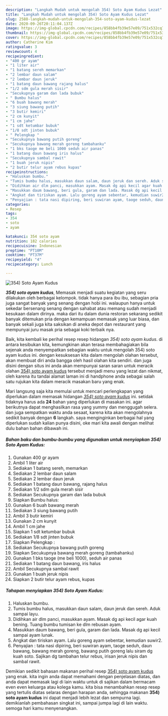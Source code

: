 ```yaml
---
description: "Langkah Mudah untuk mengolah 354) Soto Ayam Kudus Lezat"
title: "Langkah Mudah untuk mengolah 354) Soto Ayam Kudus Lezat"
slug: 2588-langkah-mudah-untuk-mengolah-354-soto-ayam-kudus-lezat
date: 2020-09-26T20:11:04.137Z
image: https://img-global.cpcdn.com/recipes/858bb4fb39e57e09/751x532cq70/354-soto-ayam-kudus-foto-resep-utama.jpg
thumbnail: https://img-global.cpcdn.com/recipes/858bb4fb39e57e09/751x532cq70/354-soto-ayam-kudus-foto-resep-utama.jpg
cover: https://img-global.cpcdn.com/recipes/858bb4fb39e57e09/751x532cq70/354-soto-ayam-kudus-foto-resep-utama.jpg
author: Catherine Kim
ratingvalue: 3
reviewcount: 4
recipeingredient:
- "400 gr ayam"
- "1 liter air"
- "1 batang sereh memarkan"
- "2 lembar daun salam"
- "2 lembar daun jeruk"
- "1 batang daun bawang rajang halus"
- "1/2 sdm gula merah sisir"
- "Secukupnya garam dan lada bubuk"
- " Bumbu halus"
- "6 buah bawang merah"
- "3 siung bawang putih"
- "3 butir kemiri"
- "2 cm kunyit"
- "1 cm jahe"
- "1 sdt ketumbar bubuk"
- "1/8 sdt jinten bubuk"
- " Pelengkap "
- "Secukupnya bawang putih goreng"
- "Secukupnya bawang merah goreng tambahanku"
- "1 bks taoge me beli 1000 seduh air panas"
- "1 batang daun bawang iris halus"
- "Secukupnya sambal rawit"
- "1 buah jeruk nipis"
- "2 butir telur ayam rebus kupas"
recipeinstructions:
- "Haluskan bumbu."
- "Tumis bumbu halus, masukkan daun salam, daun jeruk dan sereh. Aduk sampai layu."
- "Didihkan air dlm panci, masukkan ayam. Masak dg api kecil agar kuah bening. Tuang bumbu tumisan ke dlm rebusan ayam."
- "Masukkan daum bawang, beri gula, garam dan lada. Masak dg api kecil sampai ayam lunak."
- "Angkat dan tiriskan ayam. Lalu goreng ayam sebentar, kemudian suwir2."
- "Penyajian : tata nasi dipiring, beri suwiran ayam, taoge seduh, daun bawang, bawang merah goreng, bawang putih goreng lalu siram dg kuah soto. Sajikan dg tambahan telur rebus, irisan jeruk nipis dan sambal rawit."
categories:
- Resep
tags:
- 354
- soto
- ayam

katakunci: 354 soto ayam 
nutrition: 182 calories
recipecuisine: Indonesian
preptime: "PT10M"
cooktime: "PT37M"
recipeyield: "4"
recipecategory: Lunch

---
```



![354) Soto Ayam Kudus](https://img-global.cpcdn.com/recipes/858bb4fb39e57e09/751x532cq70/354-soto-ayam-kudus-foto-resep-utama.jpg)

<b><i>354) soto ayam kudus</i></b>, Memasak menjadi suatu kegiatan yang seru dilakukan oleh berbagai kelompok. tidak hanya para ibu ibu, sebagian pria juga sangat banyak yang senang dengan hobi ini. walaupun hanya untuk sekedar bersenang senang dengan sahabat atau memang sudah menjadi kesukaan dalam dirinya. maka dari itu dalam dunia restoran sekarang sedikit banyak ditemukan pria dengan kemampuan memasak yang luar biasa, dan banyak sekali juga kita saksikan di aneka depot dan restaurant yang mempunyai juru masak pria sebagai koki terbaik nya.



Baik, kita kembali ke perihal resep resep hidangan <i>354) soto ayam kudus</i>. di antara kesibukan kita, kemungkinan akan terasa membahagiakan bila sejenak anda menyempatkan sebagian waktu untuk mengolah 354) soto ayam kudus ini. dengan kesuksesan kita dalam mengolah olahan tersebut, akan membuat diri anda bangga oleh hasil olahan kita sendiri. dan juga disini dengan situs ini anda akan mempunyai saran saran untuk meracik olahan <u>354) soto ayam kudus</u> tersebut menjadi menu yang lezat dan nikmat, oleh karena itu tandai alamat laman ini di handphone anda sebagai salah satu rujukan kita dalam meracik masakan baru yang enak.


Mari langsung saja kita memulai untuk mencari perlengkapan yang diperlukan dalam memasak hidangan <u><i>354) soto ayam kudus</i></u> ini. setidak tidaknya harus ada <b>24</b> bahan yang diperlukan di masakan ini. agar berikutnya dapat menghasilkan rasa yang yummy dan menggugah selera. dan juga sempatkan waktu anda sesaat, karena kita akan mengolahnya sedikit banyak dengan <b>6</b> langkah. saya menginginkan berbagai hal yang diperlukan sudah kalian punya disini, oke mari kita awali dengan melihat dulu bahan bahan dibawah ini.

<!--inarticleads1-->

##### Bahan baku dan bumbu-bumbu yang digunakan untuk menyiapkan 354) Soto Ayam Kudus:

1. Gunakan 400 gr ayam
1. Ambil 1 liter air
1. Sediakan 1 batang sereh, memarkan
1. Sediakan 2 lembar daun salam
1. Sediakan 2 lembar daun jeruk
1. Sediakan 1 batang daun bawang, rajang halus
1. Sediakan 1/2 sdm gula merah sisir
1. Sediakan Secukupnya garam dan lada bubuk
1. Siapkan  Bumbu halus:
1. Gunakan 6 buah bawang merah
1. Sediakan 3 siung bawang putih
1. Ambil 3 butir kemiri
1. Gunakan 2 cm kunyit
1. Ambil 1 cm jahe
1. Siapkan 1 sdt ketumbar bubuk
1. Sediakan 1/8 sdt jinten bubuk
1. Siapkan  Pelengkap :
1. Sediakan Secukupnya bawang putih goreng
1. Siapkan Secukupnya bawang merah goreng (tambahanku)
1. Gunakan 1 bks taoge (me beli 1000), seduh air panas
1. Sediakan 1 batang daun bawang, iris halus
1. Ambil Secukupnya sambal rawit
1. Gunakan 1 buah jeruk nipis
1. Siapkan 2 butir telur ayam rebus, kupas




<!--inarticleads2-->

##### Tahapan menyiapkan 354) Soto Ayam Kudus:

1. Haluskan bumbu.
1. Tumis bumbu halus, masukkan daun salam, daun jeruk dan sereh. Aduk sampai layu.
1. Didihkan air dlm panci, masukkan ayam. Masak dg api kecil agar kuah bening. Tuang bumbu tumisan ke dlm rebusan ayam.
1. Masukkan daum bawang, beri gula, garam dan lada. Masak dg api kecil sampai ayam lunak.
1. Angkat dan tiriskan ayam. Lalu goreng ayam sebentar, kemudian suwir2.
1. Penyajian : tata nasi dipiring, beri suwiran ayam, taoge seduh, daun bawang, bawang merah goreng, bawang putih goreng lalu siram dg kuah soto. Sajikan dg tambahan telur rebus, irisan jeruk nipis dan sambal rawit.




Demikian sedikit bahasan makanan perihal resep <u>354) soto ayam kudus</u> yang enak. kita ingin anda dapat memahami dengan penjelasan diatas, dan anda dapat memasak lagi di lain waktu untuk di sajikan dalam bermacam even even keluarga atau kolega kamu. kita bisa menambahkan resep resep yang tertulis diatas selaras dengan harapan anda, sehingga makanan <b>354) soto ayam kudus</b> ini dapat menjadi lebih lezat dan sempurna lagi. demikianlah pembahasan singkat ini, sampai jumpa lagi di lain waktu. semoga hari kamu menyenangkan.
